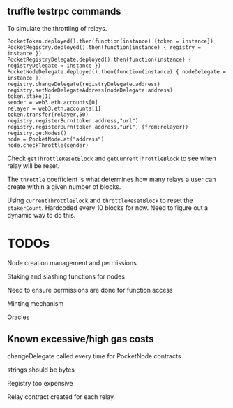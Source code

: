 ## truffle testrpc commands

To simulate the throttling of relays.
```
PocketToken.deployed().then(function(instance) {token = instance})
PocketRegistry.deployed().then(function(instance) { registry = instance })
PocketRegistryDelegate.deployed().then(function(instance) { registryDelegate = instance })
PocketNodeDelegate.deployed().then(function(instance) { nodeDelegate = instance })
registry.changeDelegate(registryDelegate.address)
registry.setNodeDelegateAddress(nodeDelegate.address)
token.stake(1)
sender = web3.eth.accounts[0]
relayer = web3.eth.accounts[1]
token.transfer(relayer,50)
registry.registerBurn(token.address,"url")
registry.registerBurn(token.address,"url", {from:relayer})
registry.getNodes()
node = PocketNode.at("address")
node.checkThrottle(sender)
```

Check `getThrottleResetBlock` and `getCurrentThrottleBlock` to see when relay will be reset.

The `throttle` coefficient is what determines how many relays a user can create within a given number of blocks.

Using `currentThrottleBlock` and `throttleResetBlock` to reset the `stakerCount`. Hardcoded every 10 blocks for now. Need to figure out a dynamic way to do this.


# TODOs

Node creation management and permissions

Staking and slashing functions for nodes

Need to ensure permissions are done for function access

Minting mechanism

Oracles

## Known excessive/high gas costs

changeDelegate called every time for PocketNode contracts

strings should be bytes

Registry too expensive

Relay contract created for each relay
